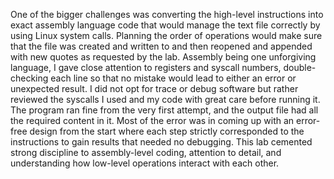 One of the bigger challenges was converting the high-level instructions into exact assembly language code that would manage the text file correctly by using Linux system calls. Planning the order of operations would make sure that the file was created and written to and then reopened and appended with new quotes as requested by the lab. Assembly being one unforgiving language, I gave close attention to registers and syscall numbers, double-checking each line so that no mistake would lead to either an error or unexpected result. I did not opt for trace or debug software but rather reviewed the syscalls I used and my code with great care before running it. The program ran fine from the very first attempt, and the output file had all the required content in it. Most of the error was in coming up with an error-free design from the start where each step strictly corresponded to the instructions to gain results that needed no debugging. This lab cemented strong discipline to assembly-level coding, attention to detail, and understanding how low-level operations interact with each other.
